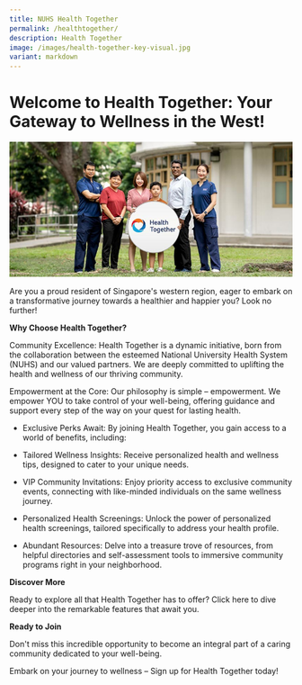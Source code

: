 ```yaml
---
title: NUHS Health Together
permalink: /healthtogether/
description: Health Together
image: /images/health-together-key-visual.jpg
variant: markdown
---
```

# Welcome to Health Together: Your Gateway to Wellness in the West!

![Health Together](/images/health-together-key-visual.jpg)

Are you a proud resident of Singapore's western region, eager to embark on a transformative journey towards a healthier and happier you? Look no further!

**Why Choose Health Together?**

Community Excellence: Health Together is a dynamic initiative, born from the collaboration between the esteemed National University Health System (NUHS) and our valued partners. We are deeply committed to uplifting the health and wellness of our thriving community.

Empowerment at the Core: Our philosophy is simple – empowerment. We empower YOU to take control of your well-being, offering guidance and support every step of the way on your quest for lasting health.

* Exclusive Perks Await: By joining Health Together, you gain access to a world of benefits, including:

* Tailored Wellness Insights: Receive personalized health and wellness tips, designed to cater to your unique needs.
 
* VIP Community Invitations: Enjoy priority access to exclusive community events, connecting with like-minded individuals on the same wellness journey.
  
* Personalized Health Screenings: Unlock the power of personalized health screenings, tailored specifically to address your health profile.
  
* Abundant Resources: Delve into a treasure trove of resources, from helpful directories and self-assessment tools to immersive community programs right in your neighborhood.

**Discover More**

Ready to explore all that Health Together has to offer? Click here to dive deeper into the remarkable features that await you.

**Ready to Join**

Don't miss this incredible opportunity to become an integral part of a caring community dedicated to your well-being.


Embark on your journey to wellness – Sign up for Health Together today!